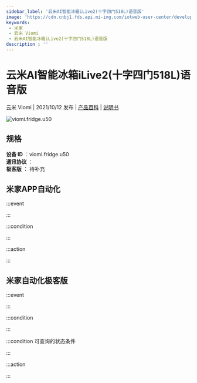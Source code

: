 ```yaml
---
sidebar_label: '云米AI智能冰箱iLive2(十字四门518L)语音版'
image: 'https://cdn.cnbj1.fds.api.mi-img.com/iotweb-user-center/developer_167906873721246JtfRjQ.png?GalaxyAccessKeyId=AKVGLQWBOVIRQ3XLEW&Expires=9223372036854775807&Signature=6gPYgruOCoEVm25/lH+/nw8vhQo='
keywords: 
 - 米家
 - 云米 Viomi
 - 云米AI智能冰箱iLive2(十字四门518L)语音版
description : ''
---
```

# 云米AI智能冰箱iLive2(十字四门518L)语音版

云米 Viomi | 2021/10/12 发布 | [产品百科](https://home.mi.com/webapp/content/baike/product/index.html?model=viomi.fridge.u50/) | [说明书](https://home.mi.com/views/introduction.html?model=viomi.fridge.u50&region=cn)

![viomi.fridge.u50](https://cdn.cnbj1.fds.api.mi-img.com/iotweb-user-center/developer_167906873721246JtfRjQ.png?GalaxyAccessKeyId=AKVGLQWBOVIRQ3XLEW&Expires=9223372036854775807&Signature=6gPYgruOCoEVm25/lH+/nw8vhQo=)

## 规格  
> 
**设备 ID** ：viomi.fridge.u50  
**通讯协议** ：  
**极客版**  ： 待补充 


## 米家APP自动化  

:::event  

:::

:::condition  

:::

:::action   

:::

## 米家自动化极客版  

:::event  

:::

:::condition  

:::

:::condition 可查询的状态条件  

:::

:::action  

:::

        
